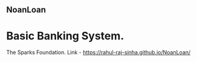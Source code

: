 ## NoanLoan
# Basic Banking System.
The Sparks Foundation.
Link - https://rahul-raj-sinha.github.io/NoanLoan/
